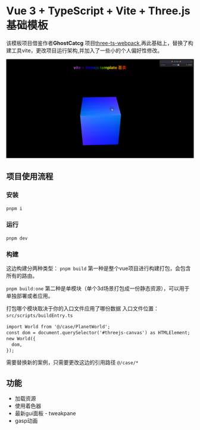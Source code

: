 # Vue 3 + TypeScript + Vite + Three.js 基础模板

该模板项目借鉴作者**GhostCatcg** 项目[three-ts-webpack](https://github.com/GhostCatcg/three-ts-webpack),再此基础上，替换了构建工具vite，更改项目运行架构,并加入了一些小的个人偏好性修改。


![预览](./src/assets/show.gif)
## 项目使用流程

### 安装 
`pnpm i`
### 运行 
`pnpm dev`

### 构建
这边构建分两种类型：
`pnpm build`
第一种是整个vue项目进行构建打包，会包含所有的路由。

`pnpm build:one`
第二种是单模块（单个3d场景打包成一份静态资源），可以用于单独部署或者应用。

打包哪个模块取决于你的入口文件应用了哪份数据
入口文件位置：`src/scripts/buildEntry.ts`

```
import World from '@/case/PlanetWorld';
const dom = document.querySelector('#threejs-canvas') as HTMLElement;
new World({
  dom,
});
```
需要替换新的案例，只需要更改这边的引用路径 `@/case/*`

## 功能
- 加载资源
- 使用着色器
- 最新gui面板 - tweakpane
- gasp动画